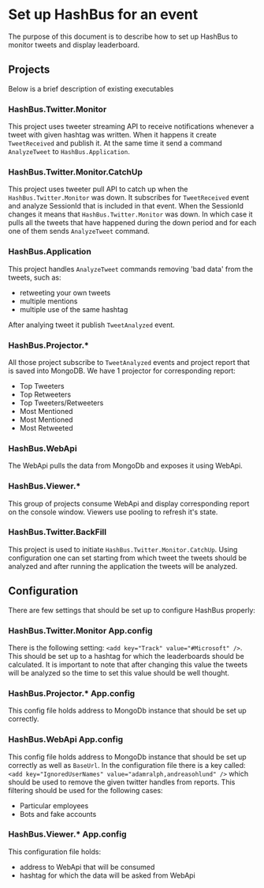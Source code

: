 # Set up HashBus for an event
The purpose of this document is to describe how to set up HashBus to monitor tweets and display leaderboard.

## Projects
Below is a brief description of existing executables

### HashBus.Twitter.Monitor
This project uses tweeter streaming API to receive notifications whenever a tweet with given hashtag was written. When it happens it create `TweetReceived` and publish it. At the same time it send a command `AnalyzeTweet` to `HashBus.Application`.

### HashBus.Twitter.Monitor.CatchUp
This project uses tweeter pull API to catch up when the `HashBus.Twitter.Monitor` was down. It subscribes for `TweetReceived` event and analyze SessionId that is included in that event. When the SessionId changes it means that `HashBus.Twitter.Monitor` was down. In which case it pulls all the tweets that have happened during the down period and for each one of them sends `AnalyzeTweet` command.

### HashBus.Application
This project handles `AnalyzeTweet` commands removing 'bad data' from the tweets, such as:
 - retweeting your own tweets
 - multiple mentions
 - multiple use of the same hashtag

After analying tweet it publish `TweetAnalyzed` event.

### HashBus.Projector.*
All those project subscribe to `TweetAnalyzed` events and project report that is saved into MongoDB. We have 1 projector for corresponding report:
 - Top Tweeters
 - Top Retweeters
 - Top Tweeters/Retweeters
 - Most Mentioned
 - Most Mentioned
 - Most Retweeted

### HashBus.WebApi
The WebApi pulls the data from MongoDb and exposes it using WebApi.

### HashBus.Viewer.*
This group of projects consume WebApi and display corresponding report on the console window. Viewers use pooling to refresh it's state.

### HashBus.Twitter.BackFill
This project is used to initiate `HashBus.Twitter.Monitor.CatchUp`. Using configuration one can set starting from which tweet the tweets should be analyzed and after running the application the tweets will be analyzed.

## Configuration

There are few settings that should be set up to configure HashBus properly:

### HashBus.Twitter.Monitor App.config
There is the following setting: `<add key="Track" value="#Microsoft" />`. This should be set up to a hashtag for which the leaderboards should be calculated. It is important to note that after changing this value the tweets will be analyzed so the time to set this value should be well thought.

### HashBus.Projector.* App.config
This config file holds address to MongoDb instance that should be set up correctly.

### HashBus.WebApi App.config
This config file holds address to MongoDb instance that should be set up correctly as well as `BaseUrl`. In the configuration file there is a key called: `<add key="IgnoredUserNames" value="adamralph,andreasohlund" />` which should be used to remove the given twitter handles from reports. This filtering should be used for the following cases:
 - Particular employees
 - Bots and fake accounts

### HashBus.Viewer.* App.config
This configuration file holds:
 - address to WebApi that will be consumed
 - hashtag for which the data will be asked from WebApi 
